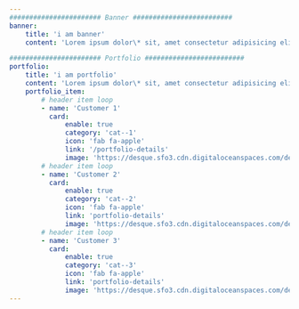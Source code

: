 ```yaml
---
####################### Banner #########################
banner:
    title: 'i am banner'
    content: 'Lorem ipsum dolor\* sit, amet consectetur adipisicing elit. Vero accusantium ipsa amet similique!'

####################### Portfolio #########################
portfolio:
    title: 'i am portfolio'
    content: 'Lorem ipsum dolor\* sit, amet consectetur adipisicing elit. Vero accusantium ipsa amet similique!'
    portfolio_item:
        # header item loop
        - name: 'Customer 1'
          card:
              enable: true
              category: 'cat--1'
              icon: 'fab fa-apple'
              link: '/portfolio-details'
              image: 'https://desque.sfo3.cdn.digitaloceanspaces.com/desque/assets/images/portfolio-01.jpg'
        # header item loop
        - name: 'Customer 2'
          card:
              enable: true
              category: 'cat--2'
              icon: 'fab fa-apple'
              link: 'portfolio-details'
              image: 'https://desque.sfo3.cdn.digitaloceanspaces.com/desque/assets/images/portfolio-01.jpg'
        # header item loop
        - name: 'Customer 3'
          card:
              enable: true
              category: 'cat--3'
              icon: 'fab fa-apple'
              link: 'portfolio-details'
              image: 'https://desque.sfo3.cdn.digitaloceanspaces.com/desque/assets/images/portfolio-01.jpg'
---
```

